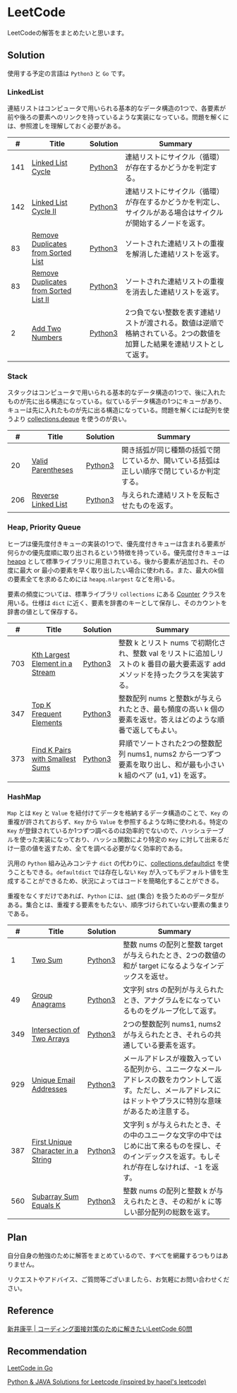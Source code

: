 # LeetCode

LeetCodeの解答をまとめたいと思います。

## Solution

使用する予定の言語は `Python3` と `Go` です。

### LinkedList

連結リストはコンピュータで用いられる基本的なデータ構造の1つで、各要素が前や後ろの要素へのリンクを持っているような実装になっている。問題を解くには、参照渡しを理解しておく必要がある。

| # | Title | Solution | Summary |
|---|---|---|---|
| 141 | [Linked List Cycle](https://leetcode.com/problems/linked-list-cycle/) | [Python3](leetcode/0141_Linked_List_Cycle) | 連結リストにサイクル（循環）が存在するかどうかを判定する。 |
| 142 | [Linked List Cycle II](https://leetcode.com/problems/linked-list-cycle-ii/) | [Python3](leetcode/0142_Linked_List_Cycle_II) | 連結リストにサイクル（循環）が存在するかどうかを判定し、サイクルがある場合はサイクルが開始するノードを返す。 |
| 83 | [Remove Duplicates from Sorted List](https://leetcode.com/problems/remove-duplicates-from-sorted-list/) | [Python3](leetcode/0083_Remove_Duplicates_from_Sorted_List) | ソートされた連結リストの重複を解消した連結リストを返す。 |
| 83 | [Remove Duplicates from Sorted List II](https://leetcode.com/problems/remove-duplicates-from-sorted-list-ii/) | [Python3](leetcode/0082_Remove_Duplicates_from_Sorted_List_II) | ソートされた連結リストの重複を消去した連結リストを返す。 |
| 2 | [Add Two Numbers](https://leetcode.com/problems/add-two-numbers/) | [Python3](leetcode/0002_Add_Two_Numbers) | 2つ負でない整数を表す連結リストが渡される。数値は逆順で格納されている。2つの数値を加算した結果を連結リストとして返す。 |

### Stack

スタックはコンピュータで用いられる基本的なデータ構造の1つで、後に入れたものが先に出る構造になっている。似ているデータ構造の1つにキューがあり、キューは先に入れたものが先に出る構造になっている。問題を解くには配列を使うより [collections.deque](https://docs.python.org/ja/3/library/collections.html#collections.deque) を使うのが良い。

| # | Title | Solution | Summary |
|---|---|---|---|
| 20 | [Valid Parentheses](https://leetcode.com/problems/valid-parentheses/) | [Python3](leetcode/0020_Valid_Parentheses) | 開き括弧が同じ種類の括弧で閉じているか、開いている括弧は正しい順序で閉じているか判定する。 |
| 206 | [Reverse Linked List](https://leetcode.com/problems/reverse-linked-list/) | [Python3](leetcode/0206_Reverse_Linked_List) | 与えられた連結リストを反転させたものを返す。 |

### Heap, Priority Queue

ヒープは優先度付きキューの実装の1つで、優先度付きキューは含まれる要素が何らかの優先度順に取り出されるという特徴を持っている。優先度付きキューは [heapq](https://docs.python.org/ja/3/library/heapq.html) として標準ライブラリに用意されている。後から要素が追加され、その度に最大 or 最小の要素を早く取り出したい場合に使われる。また、最大のk個の要素全てを求めるためには `heapq.nlargest` などを用いる。

要素の頻度については、標準ライブラリ `collections` にある [Counter](https://docs.python.org/ja/3/library/collections.html#collections.Counter) クラスを用いる。仕様は `dict` に近く、要素を辞書のキーとして保存し、そのカウントを辞書の値として保存する。

| # | Title | Solution | Summary |
|---|---|---|---|
| 703 | [Kth Largest Element in a Stream](https://leetcode.com/problems/kth-largest-element-in-a-stream/) | [Python3](leetcode/0703_Kth_Largest_Element_in_a_Stream) | 整数 k とリスト nums で初期化され、整数 val をリストに追加しリストの k 番目の最大要素返す add メソッドを持ったクラスを実装する。 |
| 347 | [Top K Frequent Elements](https://leetcode.com/problems/top-k-frequent-elements/) | [Python3](leetcode/0347_Top_K_Frequent_Elements) | 整数配列 nums と整数kが与えられたとき、最も頻度の高い k 個の要素を返せ。答えはどのような順番で返してもよい。 |
| 373 | [Find K Pairs with Smallest Sums](https://leetcode.com/problems/find-k-pairs-with-smallest-sums/) | [Python3](leetcode/0373_Find_K_Pairs_with_Smallest_Sums) | 昇順でソートされた2つの整数配列 nums1, nums2 から一つずつ要素を取り出し、和が最も小さい k 組のペア (u1, v1) を返す。 |

### HashMap

`Map` とは `Key` と `Value` を紐付けてデータを格納するデータ構造のことで、`Key` の重複が許されておらず、`Key` から `Value` を参照するような時に使われる。特定の `Key` が登録されているか1つずつ調べるのは効率的でないので、ハッシュテーブルを使った実装になっており、ハッシュ関数により特定の `Key` に対して出来るだけ一意の値を返すため、全てを調べる必要がなく効率的である。

汎用の `Python` 組み込みコンテナ `dict` の代わりに、[collections.defaultdict](https://docs.python.org/ja/3.10/library/collections.html) を使うこともできる。`defaultdict` では存在しない  `Key` が入ってもデフォルト値を生成することができるため、状況によってはコードを簡略化することができる。

重複をなくすだけであれば、`Python` には、[set](https://docs.python.org/ja/3/tutorial/datastructures.html#sets) (集合) を扱うためのデータ型がある。集合とは、重複する要素をもたない、順序づけられていない要素の集まりである。

| # | Title | Solution | Summary |
|---|---|---|---|
| 1 | [Two Sum](https://leetcode.com/problems/two-sum/) | [Python3](leetcode/0001_Two_Sum) | 整数 nums の配列と整数 target が与えられたとき、2つの数値の和が target になるようなインデックスを返せ。 |
| 49 | [Group Anagrams](https://leetcode.com/problems/group-anagrams/) | [Python3](leetcode/0049_Group_Anagrams) | 文字列 strs の配列が与えられたとき、アナグラムをになっているものをグループ化して返す。 |
| 349 | [Intersection of Two Arrays](https://leetcode.com/problems/intersection-of-two-arrays/) | [Python3](leetcode/0349_Intersection_of_Two_Arrays) | 2つの整数配列 nums1, nums2 が与えられたとき、それらの共通している要素を返す。 |
| 929 | [Unique Email Addresses](https://leetcode.com/problems/unique-email-addresses/) | [Python3](leetcode/0929_Unique_Email_Addresses) | メールアドレスが複数入っている配列から、ユニークなメールアドレスの数をカウントして返す。ただし、メールアドレスにはドットやプラスに特別な意味があるため注意する。 |
| 387 | [First Unique Character in a String](https://leetcode.com/problems/first-unique-character-in-a-string/) | [Python3](leetcode/0387_First_Unique_Character_in_a_String) | 文字列 s が与えられたとき、その中のユニークな文字の中ではじめに出て来るものを探し、そのインデックスを返す。もしそれが存在しなければ、-1 を返す。 |
| 560 | [Subarray Sum Equals K](https://leetcode.com/problems/subarray-sum-equals-k/) | [Python3](leetcode/0560_Subarray_Sum_Equals_K) | 整数 nums の配列と整数 k が与えられたとき、その和が k に等しい部分配列の総数を返す。 |


## Plan

自分自身の勉強のために解答をまとめているので、すべてを網羅するつもりはありません。

リクエストやアドバイス、ご質問等ございましたら、お気軽にお問い合わせください。

## Reference

[新井康平 | コーディング面接対策のために解きたいLeetCode 60問](https://1kohei1.com/leetcode/)

## Recommendation

[LeetCode in Go](https://github.com/halfrost/LeetCode-Go)

[Python & JAVA Solutions for Leetcode (inspired by haoel's leetcode)](https://github.com/qiyuangong/leetcode)


